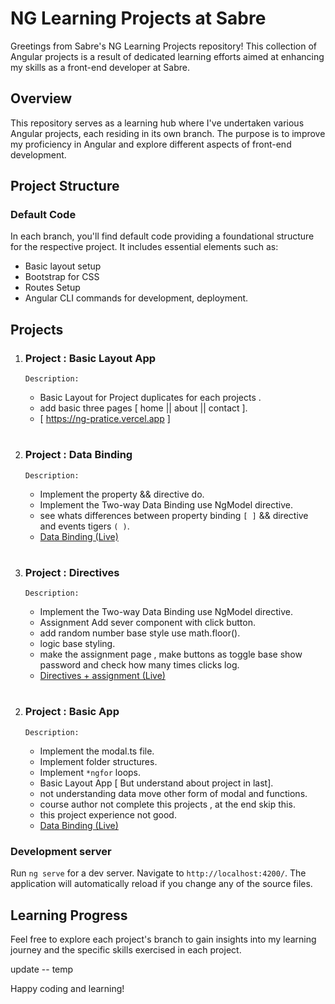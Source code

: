 # NG Learning Projects at Sabre

Greetings from Sabre's NG Learning Projects repository! This collection of Angular projects is a result of dedicated learning efforts aimed at enhancing my skills as a front-end developer at Sabre.

## Overview

This repository serves as a learning hub where I've undertaken various Angular projects, each residing in its own branch. The purpose is to improve my proficiency in Angular and explore different aspects of front-end development.

## Project Structure

### Default Code

In each branch, you'll find default code providing a foundational structure for the respective project. It includes essential elements such as:

- Basic layout setup
- Bootstrap for CSS
- Routes Setup
- Angular CLI commands for development, deployment.



## Projects

1. ### Project : Basic Layout App

   `Description:` 
   - Basic Layout for Project duplicates for each projects .
   - add basic three pages [ home || about || contact ].
   - [ https://ng-pratice.vercel.app ]
#
2. ### Project : Data Binding 

    `Description:` 
   - Implement the property && directive do.
   - Implement the Two-way Data Binding use NgModel directive.
   - see whats differences between property binding `[ ]` && directive and events tigers `( )`.
   - [Data Binding (Live)](https://ng-pratice-c0ged06hq-frontendprofile.vercel.app/)

#
3. ### Project : Directives

    `Description:` 
   - Implement the Two-way Data Binding use NgModel directive.
   - Assignment Add sever component with click button.
   - add random number base style use math.floor().
   - logic base styling.
   - make the assignment page , make buttons as toggle base show password and check how many times clicks log.
   - [Directives + assignment (Live)](https://ng-pratice-995hz174a-frontendprofile.vercel.app/)

#   

2. ### Project : Basic App 

    `Description:` 
   - Implement the modal.ts file.
   - Implement folder structures.
   - Implement `*ngfor` loops.
   - Basic Layout App [ But understand about project in last].
   - not understanding data move other form of modal and functions.
   - course author not complete this projects , at the end skip this.
   - this project experience not good.
   - [Data Binding (Live)](https://ng-pratice-7zz06tvto-frontendprofile.vercel.app/)



### Development server

Run `ng serve` for a dev server. Navigate to `http://localhost:4200/`. The application will automatically reload if you change any of the source files.   

## Learning Progress

Feel free to explore each project's branch to gain insights into my learning journey and the specific skills exercised in each project.

update -- temp

Happy coding and learning!
